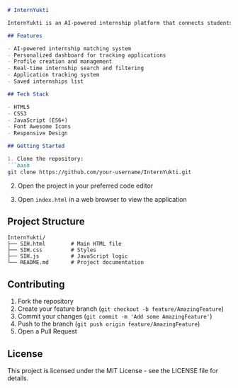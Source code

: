 ```markdown
# InternYukti

InternYukti is an AI-powered internship platform that connects students with personalized internship opportunities based on their skills, interests, and career goals.

## Features

- AI-powered internship matching system
- Personalized dashboard for tracking applications
- Profile creation and management
- Real-time internship search and filtering
- Application tracking system
- Saved internships list

## Tech Stack

- HTML5
- CSS3
- JavaScript (ES6+)
- Font Awesome Icons
- Responsive Design

## Getting Started

1. Clone the repository:
```bash
git clone https://github.com/your-username/InternYukti.git
```

2. Open the project in your preferred code editor

3. Open `index.html` in a web browser to view the application

## Project Structure

```
InternYukti/
├── SIH.html        # Main HTML file
├── SIH.css         # Styles
├── SIH.js          # JavaScript logic
└── README.md       # Project documentation
```

## Contributing

1. Fork the repository
2. Create your feature branch (`git checkout -b feature/AmazingFeature`)
3. Commit your changes (`git commit -m 'Add some AmazingFeature'`)
4. Push to the branch (`git push origin feature/AmazingFeature`)
5. Open a Pull Request

## License

This project is licensed under the MIT License - see the LICENSE file for details.
```